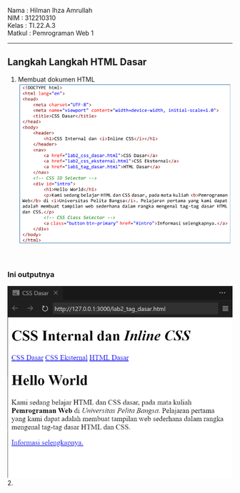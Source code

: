 
Nama    : Hilman Ihza Amrullah <br>
NIM     : 312210310 <br>
Kelas   : TI.22.A.3 <br>
Matkul  : Pemrograman Web 1

---
## Langkah Langkah HTML Dasar
1. Membuat dokumen HTML 
![Alt text](<gambar/codingan css.png>)
<br>

### Ini outputnya
![Alt text](<gambar/css dasar.png>)
2. 